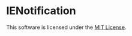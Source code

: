 # IENotification


This software is licensed under the [MIT License](https://opensource.org/licenses/MIT).
